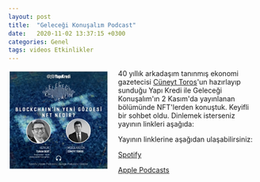 ```yaml
---
layout: post
title:  "Geleceği Konuşalım Podcast"
date:   2020-11-02 13:37:15 +0300
categories: Genel
tags: videos Etkinlikler
---
```



<img align="left" src="/assets/gelecegi-konusalim-211102-800.jpg" style="width:40%; padding-right:20px"> 40 yıllık arkadaşım tanınmış ekonomi gazetecisi [Cüneyt Toros](https://twitter.com/cuneyttoros)'un hazırlayıp sunduğu Yapı Kredi ile Geleceği Konuşalım'ın 2 Kasım'da yayınlanan bölümünde NFT'lerden konuştuk. Keyifli bir sohbet oldu. Dinlemek isterseniz yayının linkleri aşağıda: 

Yayının linklerine aşağıdan ulaşabilirsiniz: 

[Spotify](https://open.spotify.com/episode/3NCi8Q9FRwSOBF9N4xqtIi?si=yHjr8SOZSQKzroCJMhyAGw&nd=1)

[Apple Podcasts](https://podcasts.apple.com/tr/podcast/gelece%C4%9Fi-konu%C5%9Fal%C4%B1m-blockchainin-yeni-g%C3%B6zdesi-nft-nedir/id1470228927?i=1000538668149&l=tr)

<br />

&nbsp;
